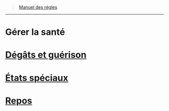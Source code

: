﻿---
!Items
Name: Gérer la santé
Id: manage_health_hd.md#gérer-la-santé
RootId: manage_health_hd.md
ParentLink: index.md
ParentName: Manuel des règles
NameLevel: 1
Attributes: {}
AttributesDictionary: >+
  {}

---
>  [Manuel des règles](index.md)

---


# Gérer la santé



# [Dégâts et guérison](hd_damage_healing.md)



# [États spéciaux](hd_conditions.md)



# [Repos](hd_resting.md)

